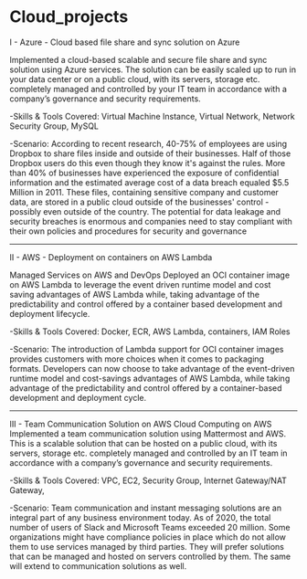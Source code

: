 # Cloud_projects

I - Azure - Cloud based file share and sync solution on Azure

Implemented a cloud-based scalable and secure file share and sync solution using Azure services. The solution can be easily scaled up to run in your data center or on a public cloud, with its servers, storage etc. 
completely managed and controlled by your IT team in accordance with a company’s governance and security requirements.

-Skills & Tools Covered:
Virtual Machine Instance,
Virtual Network,
Network Security Group,
MySQL

-Scenario:
According to recent research, 40-75% of employees are using Dropbox to share files inside and outside
of their businesses. Half of those Dropbox users do this even though they know it's against the rules.
More than 40% of businesses have experienced the exposure of confidential information and the
estimated average cost of a data breach equaled $5.5 Million in 2011.
These files, containing sensitive company and customer data, are stored in a public cloud outside of the
businesses' control - possibly even outside of the country. The potential for data leakage and security
breaches is enormous and companies need to stay compliant with their own policies and procedures for
security and governance

----------------------------------------------------------------------------------------------------------------------------------------------------------------------------------------------

II - AWS - Deployment on containers on AWS Lambda

Managed Services on AWS and DevOps
Deployed an OCI container image on AWS Lambda to leverage the event driven runtime model and cost saving advantages of AWS Lambda while, taking advantage of the predictability and control offered by a container based development and deployment lifecycle.

-Skills & Tools Covered:
Docker,
ECR,
AWS Lambda,
containers,
IAM Roles

-Scenario:
The introduction of Lambda support for OCI container images provides customers with more choices when it comes to packaging formats. Developers can now choose to take advantage of the event-driven runtime model and cost-savings advantages of AWS Lambda, while taking advantage of the predictability and control offered by a container-based development and deployment cycle.

----------------------------------------------------------------------------------------------------------------------------------------------------------------------------------------------

III - Team Communication Solution on AWS
Cloud Computing on AWS
Implemented a team communication solution using Mattermost and AWS. This is a scalable solution that can be hosted on a public cloud, with its servers, storage etc. completely managed and controlled by an IT team in accordance with a company’s governance and security requirements.

-Skills & Tools Covered:
VPC,
EC2,
Security Group,
Internet Gateway/NAT Gateway,

-Scenario:
Team communication and instant messaging solutions are an integral part of any business
environment today. As of 2020, the total number of users of Slack and Microsoft Teams
exceeded 20 million.
Some organizations might have compliance policies in place which do not allow them to use
services managed by third parties. They will prefer solutions that can be managed and hosted
on servers controlled by them. The same will extend to communication solutions as well.
